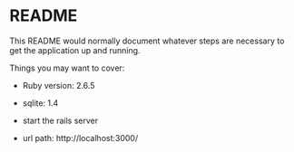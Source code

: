 # README

This README would normally document whatever steps are necessary to get the
application up and running.

Things you may want to cover:

* Ruby version: 2.6.5

* sqlite: 1.4

* start the rails server

* url path: http://localhost:3000/

